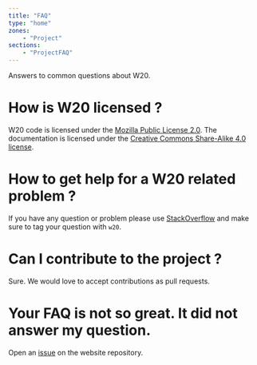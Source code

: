 ```yaml
---
title: "FAQ"
type: "home"
zones:
    - "Project"
sections:
    - "ProjectFAQ"
---
```


Answers to common questions about W20.<!--more-->

# How is W20 licensed ?

W20 code is licensed under the [Mozilla Public License 2.0](https://www.mozilla.org/MPL/2.0/). The documentation
is licensed under the [Creative Commons Share-Alike 4.0 license](http://creativecommons.org/licenses/by-sa/4.0/).

# How to get help for a W20 related problem ?

If you have any question or problem please use [StackOverflow](http://stackoverflow.com) and make sure to tag your
question with `w20`. 

# Can I contribute to the project ?

Sure. We would love to accept contributions as pull requests.

# Your FAQ is not so great. It did not answer my question.

Open an [issue](https://github.com/w20-framework/website/issues/) on the website repository.
